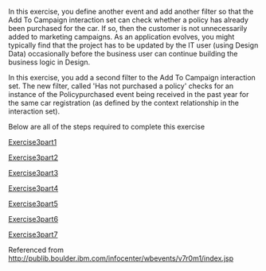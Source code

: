 In this exercise, you define another event and add another filter so that the Add To Campaign interaction set can check whether a policy has already been purchased for the car. If so, then the customer is not unnecessarily added to marketing campaigns. As an application evolves, you might typically find that the project has to be updated by the IT user (using Design Data) occasionally before the business user can continue building the business logic in Design.

In this exercise, you add a second filter to the Add To Campaign interaction set. The new filter, called 'Has not purchased a policy' checks for an instance of the Policypurchased event being received in the past year for the same car registration (as defined by the context relationship in the interaction set).

Below are all of the steps required to complete this exercise

[Exercise3part1](Exercise3part1.md)

[Exercise3part2](Exercise3part2.md)

[Exercise3part3](Exercise3part3.md)

[Exercise3part4](Exercise3part4.md)

[Exercise3part5](Exercise3part5.md)

[Exercise3part6](Exercise3part6.md)

[Exercise3part7](Exercise3part7.md)

Referenced from http://publib.boulder.ibm.com/infocenter/wbevents/v7r0m1/index.jsp